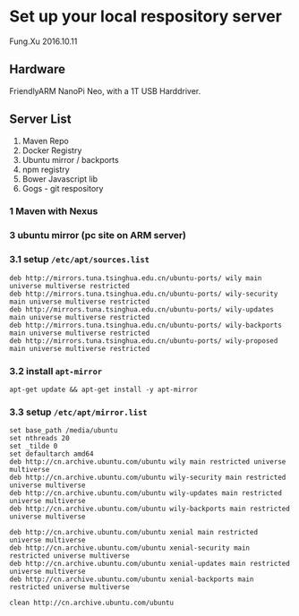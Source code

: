 Set up your local respository server
===
Fung.Xu 2016.10.11


## Hardware

FriendlyARM NanoPi Neo, with a 1T USB Harddriver.

## Server List

1. Maven Repo
2. Docker Registry
3. Ubuntu mirror / backports
4. npm registry
5. Bower Javascript lib
6. Gogs - git respository

### 1 Maven with Nexus



### 3 ubuntu mirror (pc site on ARM server) 

### 3.1 setup `/etc/apt/sources.list`

```
deb http://mirrors.tuna.tsinghua.edu.cn/ubuntu-ports/ wily main universe multiverse restricted
deb http://mirrors.tuna.tsinghua.edu.cn/ubuntu-ports/ wily-security main universe multiverse restricted
deb http://mirrors.tuna.tsinghua.edu.cn/ubuntu-ports/ wily-updates main universe multiverse restricted
deb http://mirrors.tuna.tsinghua.edu.cn/ubuntu-ports/ wily-backports main universe multiverse restricted
deb http://mirrors.tuna.tsinghua.edu.cn/ubuntu-ports/ wily-proposed main universe multiverse restricted
```

### 3.2 install `apt-mirror`

```
apt-get update && apt-get install -y apt-mirror
```

### 3.3 setup `/etc/apt/mirror.list`

```
set base_path /media/ubuntu
set nthreads 20
set _tilde 0
set defaultarch amd64
deb http://cn.archive.ubuntu.com/ubuntu wily main restricted universe multiverse
deb http://cn.archive.ubuntu.com/ubuntu wily-security main restricted universe multiverse
deb http://cn.archive.ubuntu.com/ubuntu wily-updates main restricted universe multiverse
deb http://cn.archive.ubuntu.com/ubuntu wily-backports main restricted universe multiverse

deb http://cn.archive.ubuntu.com/ubuntu xenial main restricted universe multiverse
deb http://cn.archive.ubuntu.com/ubuntu xenial-security main restricted universe multiverse
deb http://cn.archive.ubuntu.com/ubuntu xenial-updates main restricted universe multiverse
deb http://cn.archive.ubuntu.com/ubuntu xenial-backports main restricted universe multiverse

clean http://cn.archive.ubuntu.com/ubuntu
```





